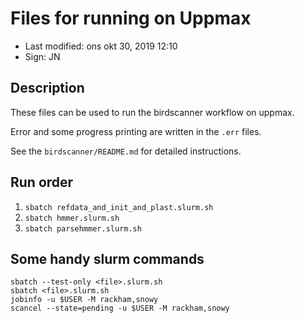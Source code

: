 # Files for running on Uppmax

- Last modified: ons okt 30, 2019  12:10
- Sign: JN

## Description

These files can be used to run the birdscanner workflow on uppmax.

Error and some progress printing are written in the `.err` files.

See the `birdscanner/README.md` for detailed instructions.

##  Run order

1. `sbatch refdata_and_init_and_plast.slurm.sh`
2. `sbatch hmmer.slurm.sh`
3. `sbatch parsehmmer.slurm.sh`

## Some handy slurm commands
    
    sbatch --test-only <file>.slurm.sh
    sbatch <file>.slurm.sh
    jobinfo -u $USER -M rackham,snowy
    scancel --state=pending -u $USER -M rackham,snowy

